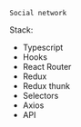 `Social network`

Stack:
- Typescript
- Hooks
- React Router
- Redux
- Redux thunk
- Selectors
- Axios
- API
